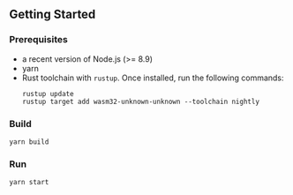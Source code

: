 Getting Started
-------------------

### Prerequisites

* a recent version of Node.js (>= 8.9)
* yarn
* Rust toolchain with `rustup`. Once installed, run the following commands:
  ```
  rustup update
  rustup target add wasm32-unknown-unknown --toolchain nightly
  ```

### Build

```
yarn build
```

### Run

```
yarn start
```

